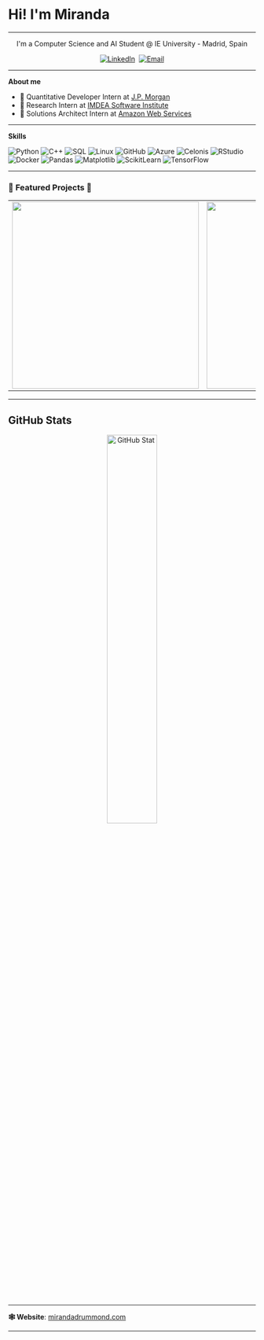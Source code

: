 # Hi! I'm Miranda

---

<p align="center">I'm a Computer Science and AI Student @ IE University - Madrid, Spain </p>

<p align="center">
  <a href="https://www.linkedin.com/in/miranda-drummond" target="_blank"><img src="https://img.shields.io/badge/LinkedIn-%230077B5.svg?&style=for-the-badge&logo=linkedin&logoColor=white" alt="LinkedIn"></a>&nbsp;
  <a href="mailto:mirandadrummond2@gmail.com"><img src="https://img.shields.io/badge/Email-D14836?style=for-the-badge&logo=gmail&logoColor=white" alt="Email"></a>
  <a herf="mirandadrummond.com"> </a>
</p>

---

**About me**

- 💼 Quantitative Developer Intern at [J.P. Morgan](https://www.jpmorgan.com/global)
- 💼 Research Intern at [IMDEA Software Institute](https://software.imdea.org/)
- 💼 Solutions Architect Intern at [Amazon Web Services](https://aws.amazon.com/)

---

**Skills**
<p>
  <img alt="Python" src="https://img.shields.io/badge/-Python-3776AB?style=for-the-badge&logo=python&logoColor=white" />
  <img alt="C++" src="https://img.shields.io/badge/-C++-00599C?style=for-the-badge&logo=c%2B%2B&logoColor=white" />
  <img alt="SQL" src="https://img.shields.io/badge/-SQL-4479A1?style=for-the-badge&logo=postgresql&logoColor=white" />
  <img alt="Linux" src="https://img.shields.io/badge/-Linux-FCC624?style=for-the-badge&logo=linux&logoColor=black" />
  <img alt="GitHub" src="https://img.shields.io/badge/-GitHub-181717?style=for-the-badge&logo=github" />
  <img alt="Azure" src="https://img.shields.io/badge/-Azure-0089D6?style=for-the-badge&logo=microsoft-azure&logoColor=white" />
  <img alt="Celonis" src="https://img.shields.io/badge/-Process%20Mining-3FA2C6?style=for-the-badge&logo=celonis&logoColor=white" />
  <img alt="RStudio" src="https://img.shields.io/badge/-RStudio-75AADB?style=for-the-badge&logo=rstudio&logoColor=white" />
  <img alt="Docker" src="https://img.shields.io/badge/-Docker-2496ED?style=for-the-badge&logo=docker&logoColor=white" />
  <img alt="Pandas" src="https://img.shields.io/badge/-Pandas-150458?style=for-the-badge&logo=pandas&logoColor=white" />
  <img alt="Matplotlib" src="https://img.shields.io/badge/-Matplotlib-013E73?style=for-the-badge&logo=matplotlib&logoColor=white" />
  <img alt="ScikitLearn" src="https://img.shields.io/badge/-ScikitLearn-F7931E?style=for-the-badge&logo=scikit-learn&logoColor=white" />
  <img alt="TensorFlow" src="https://img.shields.io/badge/-TensorFlow-FF6F00?style=for-the-badge&logo=tensorflow&logoColor=white" />
</p>


---

### 🌟 **Featured Projects** 🌟
<p align="center">
  <table>
    <tr>
      <td>
        <a href="https://github.com/mirandadrummond/AIReasoningAlgorithms">
          <img src="https://github-readme-stats.vercel.app/api/pin/?username=mirandadrummond&repo=AIReasoningAlgorithms" width="380" />
        </a>
      </td>
      <td>
        <a href="https://github.com/mirandadrummond/TicTacToe">
          <img src="https://github-readme-stats.vercel.app/api/pin/?username=mirandadrummond&repo=TicTacToe" width="380" />
        </a>
      </td>
    </tr>
  </table>
</p>

---

## GitHub Stats

<p align="center">
  <img src="https://github-readme-stats.vercel.app/api?username=mirandadrummond&show_icons=true&theme=tokyonight" alt="GitHub Stat" width="45%" />
</p>


---

**🕸️ Website**: [mirandadrummond.com](https://mirandadrummond.com/)  

---
